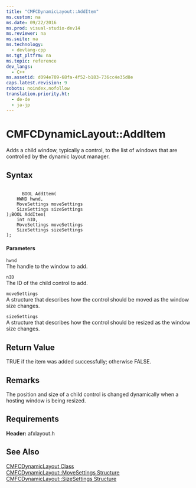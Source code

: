 ```yaml
---
title: "CMFCDynamicLayout::AddItem"
ms.custom: na
ms.date: 09/22/2016
ms.prod: visual-studio-dev14
ms.reviewer: na
ms.suite: na
ms.technology: 
  - devlang-cpp
ms.tgt_pltfrm: na
ms.topic: reference
dev_langs: 
  - C++
ms.assetid: d094e709-68fa-4f52-b183-736cc4e35d8e
caps.latest.revision: 9
robots: noindex,nofollow
translation.priority.ht: 
  - de-de
  - ja-jp
---
```

# CMFCDynamicLayout::AddItem
Adds a child window, typically a control, to the list of windows that are controlled by the dynamic layout manager.  
  
## Syntax  
  
```  
  
      BOOL AddItem(  
    HWND hwnd,  
    MoveSettings moveSettings  
    SizeSettings sizeSettings  
);BOOL AddItem(  
    int nID,  
    MoveSettings moveSettings  
    SizeSettings sizeSettings  
);  
```  
  
#### Parameters  
 `hwnd`  
 The handle to the window to add.  
  
 `nID`  
 The ID of the child control to add.  
  
 `moveSettings`  
 A structure that describes how the control should be moved as the window size changes.  
  
 `sizeSettings`  
 A structure that describes how the control should be resized as the window size changes.  
  
## Return Value  
 TRUE if the item was added successfully; otherwise FALSE.  
  
## Remarks  
 The position and size of a child control is changed dynamically when a hosting window is being resized.  
  
## Requirements  
 **Header:** afxlayout.h  
  
## See Also  
 [CMFCDynamicLayout Class](../vs140/cmfcdynamiclayout-class.md)   
 [CMFCDynamicLayout::MoveSettings Structure](../vs140/cmfcdynamiclayout--movesettings-structure.md)   
 [CMFCDynamicLayout::SizeSettings Structure](../vs140/cmfcdynamiclayout--sizesettings-structure.md)